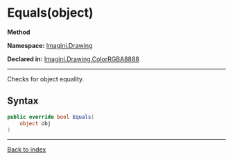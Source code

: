 # Equals(object)

**Method**

**Namespace:** [Imagini.Drawing](Imagini.Drawing.md)

**Declared in:** [Imagini.Drawing.ColorRGBA8888](Imagini.Drawing.ColorRGBA8888.md)

------



Checks for object equality.


## Syntax

```csharp
public override bool Equals(
	object obj
)
```

------

[Back to index](index.md)